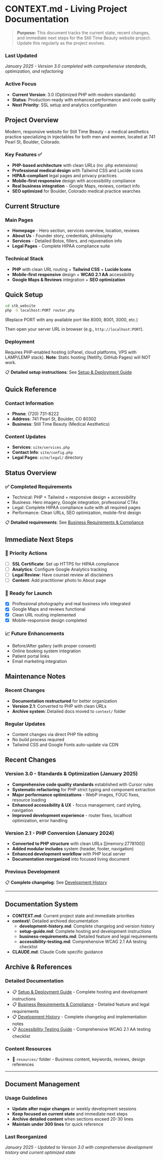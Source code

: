 # CONTEXT.md - Living Project Documentation

> **Purpose:** This document tracks the current state, recent changes, and immediate next steps for the Still Time Beauty website project. Update this regularly as the project evolves.

### Last Updated
*January 2025 - Version 3.0 completed with comprehensive standards, optimization, and refactoring*

### Active Focus
- **Current Version**: 3.0 (Optimized PHP with modern standards)
- **Status**: Production-ready with enhanced performance and code quality
- **Next Priority**: SSL setup and analytics configuration

## Project Overview

Modern, responsive website for Still Time Beauty - a medical aesthetics practice specializing in injectables for both men and women, located at 741 Pearl St, Boulder, Colorado.

### Key Features ✅
- **PHP-based architecture** with clean URLs (no .php extensions)
- **Professional medical design** with Tailwind CSS and Lucide icons
- **HIPAA-compliant** legal pages and privacy practices
- **Mobile-first responsive** design with accessibility compliance
- **Real business integration** - Google Maps, reviews, contact info
- **SEO optimized** for Boulder, Colorado medical practice searches

## Current Structure

### Main Pages
- **Homepage** - Hero section, services overview, location, reviews
- **About Us** - Founder story, credentials, philosophy  
- **Services** - Detailed Botox, fillers, and rejuvenation info
- **Legal Pages** - Complete HIPAA compliance suite

### Technical Stack
- **PHP** with clean URL routing + **Tailwind CSS** + **Lucide Icons**
- **Mobile-first responsive** design + **WCAG 2.1 AA** accessibility
- **Google Maps & Reviews** integration + **SEO optimization**

## Quick Setup
```bash
cd stb_website
php -S localhost:PORT router.php
```
(Replace PORT with any available port like 8000, 8001, 3000, etc.)

Then open your server URL in browser (e.g., `http://localhost:PORT`).

### Deployment
Requires PHP-enabled hosting (cPanel, cloud platforms, VPS with LAMP/LEMP stack).
**Note**: Static hosting (Netlify, GitHub Pages) will NOT work.

📋 **Detailed setup instructions**: See [Setup & Deployment Guide](context/setup-guide.md)

## Quick Reference

### Contact Information
- **Phone**: (720) 731-8222
- **Address**: 741 Pearl St, Boulder, CO 80302
- **Business**: Still Time Beauty (Medical Aesthetics)

### Content Updates
- **Services**: `site/services.php`
- **Contact Info**: `site/config.php`  
- **Legal Pages**: `site/legal/` directory

## Status Overview

### ✅ **Completed Requirements**
- Technical: PHP + Tailwind + responsive design + accessibility
- Business: Hero imagery, Google integration, professional CTAs
- Legal: Complete HIPAA compliance suite with all required pages
- Performance: Clean URLs, SEO optimization, mobile-first design

📋 **Detailed requirements**: See [Business Requirements & Compliance](context/business-requirements.md)

## Immediate Next Steps

### 🎯 **Priority Actions**
- [ ] **SSL Certificate**: Set up HTTPS for HIPAA compliance
- [ ] **Analytics**: Configure Google Analytics tracking
- [ ] **Legal Review**: Have counsel review all disclaimers
- [ ] **Content**: Add practitioner photo to About page

### 🚀 **Ready for Launch**
- [x] Professional photography and real business info integrated
- [x] Google Maps and reviews functional
- [x] Clean URL routing implemented
- [x] Mobile-responsive design completed

### 📈 **Future Enhancements**
- Before/After gallery (with proper consent)
- Online booking system integration
- Patient portal links
- Email marketing integration

## Maintenance Notes

### Recent Changes
- **Documentation restructured** for better organization
- **Version 2.1**: Converted to PHP with clean URLs
- **Archive system**: Detailed docs moved to `context/` folder

### Regular Updates
- Content changes via direct PHP file editing
- No build process required
- Tailwind CSS and Google Fonts auto-update via CDN

## Recent Changes

### Version 3.0 - Standards & Optimization (January 2025)
- **Comprehensive code quality standards** established with Cursor rules
- **Systematic refactoring** for PHP strict typing and component extraction  
- **Major performance optimizations** - WebP images, FOUC fixes, resource loading
- **Enhanced accessibility & UX** - focus management, card styling, navigation
- **Improved development experience** - router fixes, localhost optimization, error handling

### Version 2.1 - PHP Conversion (January 2024)
- **Converted to PHP structure** with clean URLs [[memory:2778100]]
- **Added modular includes** system (header, footer, navigation)
- **Enhanced development workflow** with PHP local server
- **Documentation reorganized** into focused living document

### Previous Development
📋 **Complete changelog**: See [Development History](context/development-history.md)

---

## Documentation System

- **CONTEXT.md**: Current project state and immediate priorities
- **context/**: Detailed archived documentation
  - **development-history.md**: Complete changelog and version history
  - **setup-guide.md**: Complete hosting and development instructions
  - **business-requirements.md**: Detailed feature and legal requirements
  - **accessibility-testing.md**: Comprehensive WCAG 2.1 AA testing checklist
- **CLAUDE.md**: Claude Code specific guidance

## Archive & References

### Detailed Documentation
- 📋 [Setup & Deployment Guide](context/setup-guide.md) - Complete hosting and development instructions
- 📋 [Business Requirements & Compliance](context/business-requirements.md) - Detailed feature and legal requirements  
- 📋 [Development History](context/development-history.md) - Complete changelog and implementation notes
- 📋 [Accessibility Testing Guide](context/accessibility-testing.md) - Comprehensive WCAG 2.1 AA testing checklist

### Content Resources
- 📁 `resources/` folder - Business content, keywords, reviews, design references

---

## Document Management

### Usage Guidelines
- **Update after major changes** or weekly development sessions
- **Keep focused on current state** and immediate next steps
- **Archive detailed content** when sections exceed 20-30 lines
- **Maintain under 300 lines** for quick reference

### Last Reorganized
*January 2025 - Updated to Version 3.0 with comprehensive development history and current optimized state*